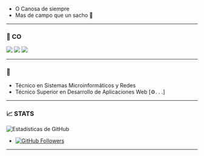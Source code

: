 - O Canosa de siempre
- Mas de campo que un sacho 🌽

---

### 🚀 CO

<p align="left">
  <img src="https://img.shields.io/badge/-HTML5-E34F26?logo=html5&logoColor=white&style=for-the-badge"/>
  <img src="https://img.shields.io/badge/-CSS3-1572B6?logo=css3&logoColor=white&style=for-the-badge"/>
  <img src="https://img.shields.io/badge/-Java-007396?logo=java&logoColor=white&style=for-the-badge"/>
  <!-- Agrega más iconos según tus habilidades -->
</p>

---

### 🌱 

- Técnico en Sistemas Microinformáticos y Redes
- Técnico Superior en Desarrollo de Aplicaciones Web [⚙️. . .]

---

### 📈 STATS

<p align="left">
  <img src="https://github-readme-stats.vercel.app/api?username=Canosa&show_icons=true&hide_border=true&theme=radical" alt="Estadísticas de GitHub">
</p>

- [![GitHub Followers](https://img.shields.io/github/followers/tuusuario?label=Follow&style=social)](https://github.com/tuusuario)

---
<!---
Can0sa/Can0sa is a ✨ special ✨ repository because its `README.md` (this file) appears on your GitHub profile.
You can click the Preview link to take a look at your changes.
--->
